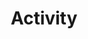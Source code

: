 ---
title: Activity
seo_options:
  description: Landing page for all portfolio items
  featured_image:
  og_type: 
  canonical_link:
url: /activities/
hero_blocks:
  - _bookshop_name: sections/hero
    heading: Nos Activités.
    subheading: We Ensure Quality Design.
    image: /images/header/portfolio-folding-img.jpg
content_blocks:
  - _bookshop_name: generic/heading
    heading: Nos Activités
---